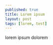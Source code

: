 ```yaml
---
published: true
title: Lorem ipsum
layout: post
tags: [lorem, test]
---
```

lorem ipsum dolorem

